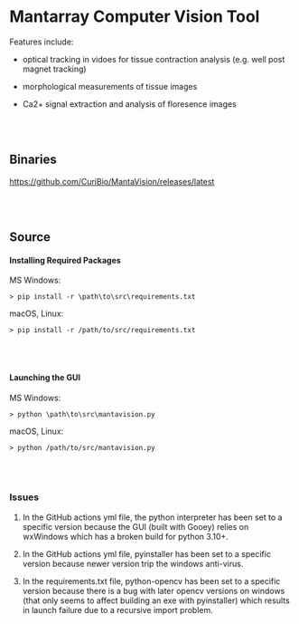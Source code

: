 # Mantarray Computer Vision Tool #
Features include:

- optical tracking in vidoes for tissue contraction analysis (e.g. well post magnet tracking)

- morphological measurements of tissue images

- Ca2+ signal extraction and analysis of floresence images

</br></br>
## Binaries ##
https://github.com/CuriBio/MantaVision/releases/latest

</br></br>
## Source ##

#### Installing Required Packages ###
MS Windows:

```> pip install -r \path\to\src\requirements.txt```

macOS, Linux:

```> pip install -r /path/to/src/requirements.txt```

</br></br>
#### Launching the GUI ###
MS Windows:

```> python \path\to\src\mantavision.py```

macOS, Linux:

```> python /path/to/src/mantavision.py```

</br></br>
### Issues  ###
1) In the GitHub actions yml file, the python interpreter has been set to a specific version because the GUI (built with Gooey) relies on wxWindows which has a broken build for python 3.10+.

2) In the GitHub actions yml file, pyinstaller has been set to a specific version because newer version trip the windows anti-virus.

3) In the requirements.txt file, python-opencv has been set to a specific version because there is a bug with later opencv versions on windows (that only seems to affect building an exe with pyinstaller) which results in launch failure due to a recursive import problem.
